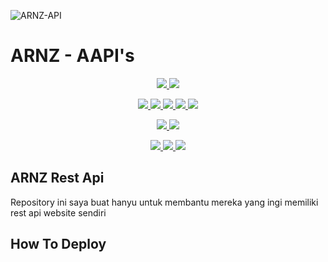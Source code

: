 
![ARNZ-API](https://telegra.ph/file/c793578cfabf67d292dd0.png)
# ARNZ - AAPI's
<p align="center">
<a href="https://github.com/LoliKillers/Arnz-Api/network/members" alt="GitHub stars"> <img src="https://img.shields.io/github/stars/LoliKillers/Arnz-Api?style=flat&logo=github&color=yellow" /> </a>
<a href="https://github.com/LoliKillers/Arnz-Api/network/members" alt="GitHub forks"> <img src="https://img.shields.io/github/forks/LoliKillers/Arnz-Api" /> </a>
</p>
<p align="center">
<a href="https://github.com/LoliKillers/Arnz-Api" alt="GitHub commit activity"> <img src="https://img.shields.io/github/commit-activity/m/LoliKillers/Arnz-Api" /> </a>
<a href="https://github.com/LoliKillers/Arnz-Api/graphs/contributors" alt="GitHub contributors"> <img src="https://img.shields.io/github/contributors/LoliKillers/Arnz-Api?style=flat&logo=github" /> </a>
<a href="https://github.com/LoliKillers/Arnz-Api" alt="GitHub closed pull requests"> <img src="https://img.shields.io/github/issues-pr-closed-raw/LoliKillers/Arnz-Api?color=success" /> </a>
<a href="https://github.com/LoliKillers/Arnz-Api" alt="GitHub issues"> <img src="https://img.shields.io/github/issues-raw/LoliKillers/Arnz-Api?style=flat&logo=github&color=red" /> </a>
<a href="https://github.com/LoliKillers/Arnz-Api" alt="GitHub closed issues"> <img src="https://img.shields.io/github/issues-closed-raw/LoliKillers/Arnz-Api?style=flat&logo=github&color=success" /> </a>
</p>
<p align="center">
<a href="https://github.com/LoliKillers/Arnz-Api" alt="GitHub repo size"> <img src="https://img.shields.io/github/repo-size/LoliKillers/Arnz-Api" /> </a>
<a href="https://github.com/LoliKillers/Arnz-Api/blob/master/LICENSE" alt="GPLv3 license"> <img src="https://img.shields.io/github/license/LoliKillers/Arnz-Api?style=flat&logo=github&color=success" /> </a>
</p>
<p align="center">
<a href="" alt="LoliKillers"> <img src="https://img.shields.io/badge/built%20by-LoliKillers-blue" /> </a>
<a href="https://github.com/LoliKillers/Arnz-Api/graphs/commit-activity" alt="Maintenance"> <img src="https://img.shields.io/badge/maintained%3F-yes-blue.svg" /> </a>
<a href="https://makeapullrequest.com" alt="PRs Welcome"> <img src="https://img.shields.io/badge/PRs-welcome-blue.svg" /> </a>
</p>

## ARNZ Rest Api

Repository ini saya buat hanyu untuk membantu mereka yang ingi memiliki rest api website sendiri

## How To Deploy

